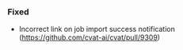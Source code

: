 ### Fixed

- Incorrect link on job import success notification
  (<https://github.com/cvat-ai/cvat/pull/9309>)
